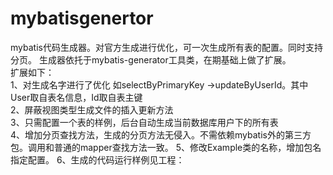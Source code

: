# mybatisgenertor
mybatis代码生成器。对官方生成进行优化，可一次生成所有表的配置。同时支持分页。
生成器依托于mybatis-generator工具类，在期基础上做了扩展。<br>
扩展如下：<br>
1、对生成名字进行了优化 如selectByPrimaryKey ->updateByUserId。其中User取自表名信息，Id取自表主键<br>
2、屏蔽视图类型生成文件的插入更新方法<br>
3、只需配置一个表的样例，后台自动生成当前数据库用户下的所有表<br>
4、增加分页查找方法，生成的分页方法无侵入。不需依赖mybatis外的第三方包。调用和普通的mapper查找方法一致。
5、修改Example类的名称，增加包名指定配置。
6、生成的代码运行样例见工程： <br>
